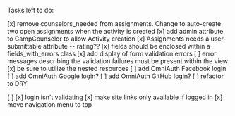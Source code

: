 Tasks left to do:

[x] remove counselors_needed from assignments. Change to auto-create two open assignments when the activity is created
[x] add admin attribute to CampCounselor to allow Activity creation
[x] Assignments needs a user-submittable attribute -- rating??
[x] fields should be enclosed within a fields_with_errors class
[x] add display of form validation errors
[ ] error messages describing the validation failures must be present within the view
[x] be sure to utilize the nested resources
[ ] add OmniAuth Facebook login
[ ] add OmniAuth Google login?
[ ] add OmniAuth GitHub login?
[ ] refactor to DRY


[ ] 
[x] login isn't validating
[x] make site links only available if logged in
[x] move navigation menu to top
